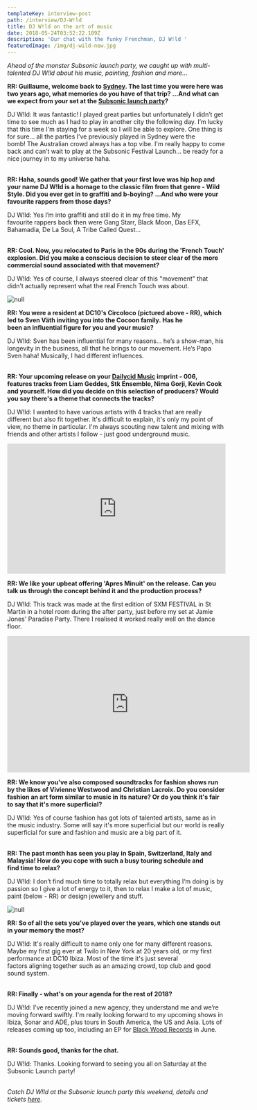 ```yaml
---
templateKey: interview-post
path: /interview/DJ-W!ld
title: DJ W!ld on the art of music
date: 2018-05-24T03:52:22.109Z
description: 'Our chat with the funky Frenchman, DJ W!ld '
featuredImage: /img/dj-wild-new.jpg
---
```

_Ahead of the monster Subsonic launch party, we caught up with multi-talented DJ W!ld about his music, painting, fashion and more..._

**RR: Guillaume, welcome back to [Sydney](https://www.ravereviewz.net/Events-Location/Sydney). The last time you were here was two years ago, what memories do you have of that trip? ...And what can we expect from your set at the [Subsonic launch party](https://www.ravereviewz.net/Event/Subsonic-Sydney-Launch-Party---DJ-W-LD-Rozelle/228)?**

DJ W!ld: It was fantastic! I played great parties but unfortunately I didn’t get time to see much as I had to play in another city the following day. I’m lucky that this time I'm staying for a week so I will be able to explore. One thing is for sure... all the parties I’ve previously played in Sydney were the bomb! The Australian crowd always has a top vibe. I'm really happy to come back and can’t wait to play at the Subsonic Festival Launch… be ready for a nice journey in to my universe haha. 
<br><br>

**RR: Haha, sounds good! We gather that your first love was hip hop and your name DJ W!ld is a homage to the classic film from that genre - Wild Style. Did you ever get in to graffiti and b-boying? ...And who were your favourite rappers from those days?**

DJ W!ld: Yes I’m into graffiti and still do it in my free time. My favourite rappers back then were Gang Starr, Black Moon, Das EFX, Bahamadia, De La Soul, A Tribe Called Quest…
<br><br>

**RR: Cool. Now, you relocated to Paris in the 90s during the 'French Touch' explosion. Did you make a conscious decision to steer clear of the more commercial sound associated with that movement?**

DJ W!ld: Yes of course, I always steered clear of this "movement" that didn’t actually represent what the real French Touch was about.

![null](/img/dj-w!ld-circo-loco.jpeg)

**RR: You were a resident at DC10's Circoloco (pictured above - RR), which led to Sven Väth inviting you into the Cocoon family. Has he been an influential figure for you and your music?**

DJ W!ld: Sven has been influential for many reasons... he’s a show-man, his longevity in the business, all that he brings to our movement. He’s Papa Sven haha! Musically, I had different influences.
<br><br>

**RR: Your upcoming release on your [Dailycid Music](https://www.facebook.com/DailycidMusic/) imprint - 006, features tracks from Liam Geddes, Stk Ensemble, Nima Gorji, Kevin Cook and yourself. How did you decide on this selection of producers? Would you say there's a theme that connects the tracks?**

DJ W!ld: I wanted to have various artists with 4 tracks that are really different but also fit together. It's difficult to explain, it's only my point of view, no theme in particular. I'm always scouting new talent and mixing with friends and other artists I follow - just good underground music. 

<iframe width="100%" height="300" scrolling="no" frameborder="no" allow="autoplay" src="https://w.soundcloud.com/player/?url=https%3A//api.soundcloud.com/playlists/512742171&color=%23ff5500&auto_play=false&hide_related=false&show_comments=true&show_user=true&show_reposts=false&show_teaser=true&visual=true"></iframe>

**RR: We like your upbeat offering 'Apres Minuit' on the release. Can you talk us through the concept behind it and the production process?**

DJ W!ld: This track was made at the first edition of SXM FESTIVAL in St Martin in a hotel room during the after party, just before my set at Jamie Jones' Paradise Party. There I realised it worked really well on the dance floor. 

<iframe width="560" height="315" src="https://www.youtube.com/embed/V1PmLgngBaQ" frameborder="0" allow="autoplay; encrypted-media" allowfullscreen></iframe>

**RR: We know you've also composed soundtracks for fashion shows run by the likes of Vivienne Westwood and Christian Lacroix. Do you consider fashion an art form similar to music in its nature? Or do you think it's fair to say that it's more superficial?**

DJ W!ld: Yes of course fashion has got lots of talented artists, same as in the music industry. Some will say it's more superficial but our world is really superficial for sure and fashion and music are a big part of it.
<br><br>

**RR: The past month has seen you play in Spain, Switzerland, Italy and Malaysia! How do you cope with such a busy touring schedule and find time to relax?**

DJ W!ld: I don’t find much time to totally relax but everything I‘m doing is by passion so I give a lot of energy to it, then to relax I make a lot of music, paint (below - RR) or design jewellery and stuff. 

![null](/img/take-a-trip.jpg)

**RR: So of all the sets you've played over the years, which one stands out in your memory the most?** 

DJ W!ld: It's really difficult to name only one for many different reasons. Maybe my first gig ever at Twilo in New York  at 20 years old, or my first performance at DC10 Ibiza. Most of the time it's just several factors aligning together such as an amazing crowd, top club and good sound system. 
<br><br>

**RR: Finally - what's on your agenda for the rest of 2018?**

DJ W!ld: I’ve recently joined a new agency, they understand me and we’re moving forward swiftly. I'm really looking forward to my upcoming shows in Ibiza, Sonar and ADE, plus tours in South America, the US and Asia. Lots of releases coming up too, including an EP for [Black Wood Records](https://www.facebook.com/blackwoodrecords/) in June.
<br><br>

**RR: Sounds good, thanks for the chat.**

DJ W!ld: Thanks. Looking forward to seeing you all on Saturday at the Subsonic Launch party!
<br><br>

_Catch DJ W!ld at the Subsonic launch party this weekend, details and tickets [here](https://www.ravereviewz.net/Event/Subsonic-Sydney-Launch-Party---DJ-W-LD-Rozelle/228)._
